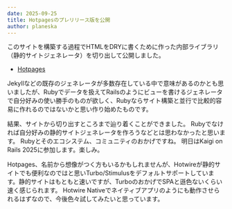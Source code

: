 ```yaml
---
date: 2025-09-25
title: Hotpagesのプレリリース版を公開
author: planeska
---
```

このサイトを構築する過程でHTMLをDRYに書くために作った内部ライブラリ（静的サイトジェネレータ）を切り出して公開しました。

- [Hotpages](https://github.com/koedasha/hotpages)

Jekyllなどの既存のジェネレータが多数存在している中で意味があるのかとも思いましたが、Rubyでデータを扱えてRailsのようにビューを書けるジェネレータで自分好みの使い勝手のものが欲しく、Rubyならサイト構築と並行で比較的容易に作れるのではないかと思い作り始めたものです。

結果、サイトから切り出すところまで辿り着くことができました。
Rubyでなければ自分好みの静的サイトジェネレータを作ろうなどとは思わなかったと思います。
Rubyとそのエコシステム、コミュニティのおかげですね。
明日はKaigi on Rails 2025に参加します。楽しみ。

Hotpages、名前から想像がつく方もいるかもしれませんが、Hotwireが静的サイトでも便利なのではと思いTurbo/Stimulusをデフォルトサポートしています。静的サイトはもともと速いですが、TurboのおかげでSPAと遜色ないくらい速く感じられます。
Hotwire Nativeでネイティブアプリのようにも動作させられるはずなので、今後色々試してみたいと思っています。
